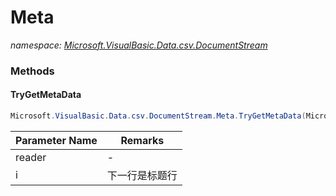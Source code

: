 ﻿# Meta
_namespace: <a href="#" onClick="load('/docs/Microsoft.VisualBasic.Data.csv.DocumentStream/index.md')">Microsoft.VisualBasic.Data.csv.DocumentStream</a>_





### Methods

#### TryGetMetaData
```csharp
Microsoft.VisualBasic.Data.csv.DocumentStream.Meta.TryGetMetaData(Microsoft.VisualBasic.Data.csv.DocumentStream.File,System.Int32@)
```


|Parameter Name|Remarks|
|--------------|-------|
|reader|-|
|i|下一行是标题行|



